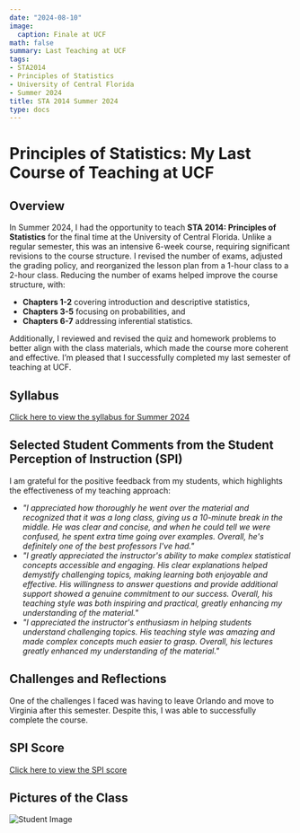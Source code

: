 ```yaml
---
date: "2024-08-10"
image:
  caption: Finale at UCF
math: false
summary: Last Teaching at UCF
tags:
- STA2014
- Principles of Statistics
- University of Central Florida
- Summer 2024
title: STA 2014 Summer 2024
type: docs
---
```


# Principles of Statistics: My Last Course of Teaching at UCF

## Overview
In Summer 2024, I had the opportunity to teach **STA 2014: Principles of Statistics** for the final time at the University of Central Florida. Unlike a regular semester, this was an intensive 6-week course, requiring significant revisions to the course structure. I revised the number of exams, adjusted the grading policy, and reorganized the lesson plan from a 1-hour class to a 2-hour class. Reducing the number of exams helped improve the course structure, with:
- **Chapters 1-2** covering introduction and descriptive statistics,
- **Chapters 3-5** focusing on probabilities, and
- **Chapters 6-7** addressing inferential statistics.

Additionally, I reviewed and revised the quiz and homework problems to better align with the class materials, which made the course more coherent and effective. I’m pleased that I successfully completed my last semester of teaching at UCF.

## Syllabus
[Click here to view the syllabus for Summer 2024](/uploads/24Summer/syllabus.pdf)

## Selected Student Comments from the Student Perception of Instruction (SPI)
I am grateful for the positive feedback from my students, which highlights the effectiveness of my teaching approach:
- *"I appreciated how thoroughly he went over the material and recognized that it was a long class, giving us a 10-minute break in the middle. He was clear and concise, and when he could tell we were confused, he spent extra time going over examples. Overall, he's definitely one of the best professors I've had."*
- *"I greatly appreciated the instructor's ability to make complex statistical concepts accessible and engaging. His clear explanations helped demystify challenging topics, making learning both enjoyable and effective. His willingness to answer questions and provide additional support showed a genuine commitment to our success. Overall, his teaching style was both inspiring and practical, greatly enhancing my understanding of the material."*
- *"I appreciated the instructor's enthusiasm in helping students understand challenging topics. His teaching style was amazing and made complex concepts much easier to grasp. Overall, his lectures greatly enhanced my understanding of the material."*

## Challenges and Reflections
One of the challenges I faced was having to leave Orlando and move to Virginia after this semester. Despite this, I was able to successfully complete the course.

## SPI Score
[Click here to view the SPI score](/uploads/24Summer/spi.pdf)

## Pictures of the Class
![Student Image](/uploads/24Summer/students.jpg)

